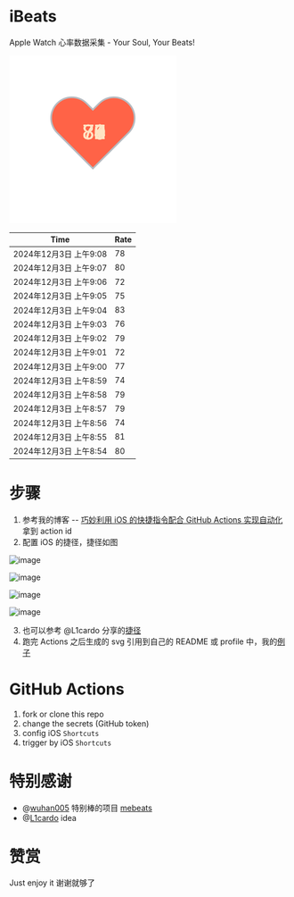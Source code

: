 # iBeats
Apple Watch 心率数据采集 - Your Soul, Your Beats!

![](./files/heart.svg)

<!--START_SECTION:my_heart_rate-->
| Time | Rate | 
 | ---- | ---- | 
| 2024年12月3日 上午9:08 | 78 |
| 2024年12月3日 上午9:07 | 80 |
| 2024年12月3日 上午9:06 | 72 |
| 2024年12月3日 上午9:05 | 75 |
| 2024年12月3日 上午9:04 | 83 |
| 2024年12月3日 上午9:03 | 76 |
| 2024年12月3日 上午9:02 | 79 |
| 2024年12月3日 上午9:01 | 72 |
| 2024年12月3日 上午9:00 | 77 |
| 2024年12月3日 上午8:59 | 74 |
| 2024年12月3日 上午8:58 | 79 |
| 2024年12月3日 上午8:57 | 79 |
| 2024年12月3日 上午8:56 | 74 |
| 2024年12月3日 上午8:55 | 81 |
| 2024年12月3日 上午8:54 | 80 |

<!--END_SECTION:my_heart_rate-->

# 步骤
1. 参考我的博客 -- [巧妙利用 iOS 的快捷指令配合 GitHub Actions 实现自动化](https://github.com/yihong0618/gitblog/issues/198) 拿到 action id
2. 配置 iOS 的捷径，捷径如图

![image](https://user-images.githubusercontent.com/15976103/122154218-0db0b480-ce97-11eb-93bb-5aec07c558dc.png)

![image](https://user-images.githubusercontent.com/15976103/122154236-186b4980-ce97-11eb-8e4b-70551a0391ae.png)

![image](https://user-images.githubusercontent.com/15976103/122154268-2d47dd00-ce97-11eb-902e-3acf292265a9.png)

![image](https://user-images.githubusercontent.com/15976103/122174055-fa144680-ceb4-11eb-9be2-3eb83cd516f7.png)

3. 也可以参考 @L1cardo 分享的[捷径](https://www.icloud.com/shortcuts/6ab6047b459c41ad822ad6b94b1c03d4)
4. 跑完 Actions 之后生成的 svg 引用到自己的 README 或 profile 中，我的[例子](https://github.com/yihong0618) 

# GitHub Actions

1. fork or clone this repo
2. change the secrets (GitHub token)
3. config iOS `Shortcuts` 
4. trigger by iOS `Shortcuts`

# 特别感谢
- @[wuhan005](https://github.com/wuhan005) 特别棒的项目 [mebeats](https://github.com/wuhan005/mebeats)
- @[L1cardo](https://github.com/L1cardo) idea

# 赞赏
Just enjoy it
谢谢就够了
